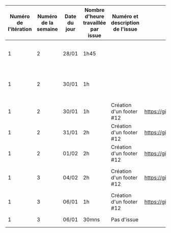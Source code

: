 | Numéro de l'itération | Numéro de la semaine | Date du jour      | Nombre d'heure travaillée par issue | Numéro et description de l'issue | Lien de l'issue dans GitHub                                     | Liste des commentaires pertinents dans les commits de l'issue                       | Un lien cliquable vers la page en ligne ou le document dans GitHub                                |
|-----------------------|----------------------|-------------------|-------------------------------------|----------------------------------|-----------------------------------------------------------------|-------------------------------------------------------------------------------------|---------------------------------------------------------------------------------------------------|
|            1          |             2        |   28/01           |                 1h45                |                                  |                                                                 |    Création des maquettes des pages "panier" et "inscription"                       |                                                                                                   |
|            1          |             2        |   30/01           |                 1h                  |                                  |                                                                 |    Modifications sur toutes les maquettes / Création Storyboard "choix produit"     |                                                                                                   |
|            1          |             2        |   30/01           |                 1h                  |     Création d'un footer #12     |    https://github.com/cegepmatane/AcheteTaBaguette/issues/12    |    Création de la vue footer                                                        |   https://github.com/cegepmatane/AcheteTaBaguette/commit/77ac4c89b983deca9c1058f310f5c1bfcad14a47 |
|            1          |             2        |   31/01           |                 2h                  |     Création d'un footer #12     |    https://github.com/cegepmatane/AcheteTaBaguette/issues/12    |    Mise à jour du footer                                                            |   https://github.com/cegepmatane/AcheteTaBaguette/commit/73ffb170eeb7f0109a6232115e6ac7e1d1f54355 |
|            1          |             2        |   01/02           |                 2h                  |     Création d'un footer #12     |    https://github.com/cegepmatane/AcheteTaBaguette/issues/12    |    Mise à jour du footer                                                            |   https://github.com/cegepmatane/AcheteTaBaguette/commit/c474fbd4c589a3ad861218cc8c012b922c7185f3 |
|            1          |             3        |   04/02           |                 2h                  |     Création d'un footer #12     |    https://github.com/cegepmatane/AcheteTaBaguette/issues/12    |    Changement contenu footer & organisation(création image)                         |   https://github.com/cegepmatane/AcheteTaBaguette/commit/cdeaa4ee2691e231b79a91d061c357d1cd9132ea |
|            1          |             3        |   06/01           |                 1h                  |     Création d'un footer #12     |    https://github.com/cegepmatane/AcheteTaBaguette/issues/12    |   Màj footer ( changement taille image  )                                           |   https://github.com/cegepmatane/AcheteTaBaguette/commit/cd118b5635c2e4061e438f63e3fb998422f1cfb2 |
|            1          |             3        |   06/01           |                30mns                |     Pas d'issue                  |                                                                 |   Mise à jour de la feuille de temps                                                |                                                                                                   |
